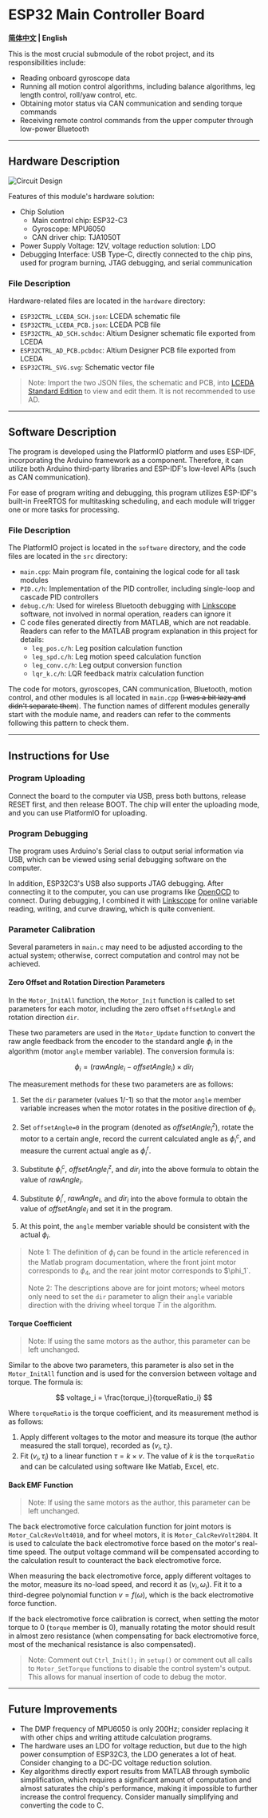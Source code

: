 # ESP32 Main Controller Board

**[简体中文](README.md) | English**

This is the most crucial submodule of the robot project, and its responsibilities include:

- Reading onboard gyroscope data
- Running all motion control algorithms, including balance algorithms, leg length control, roll/yaw control, etc.
- Obtaining motor status via CAN communication and sending torque commands
- Receiving remote control commands from the upper computer through low-power Bluetooth

---

## Hardware Description

![Circuit Design](readme-img/design.png)

Features of this module's hardware solution:

- Chip Solution
  - Main control chip: ESP32-C3
  - Gyroscope: MPU6050
  - CAN driver chip: TJA1050T
- Power Supply Voltage: 12V, voltage reduction solution: LDO
- Debugging Interface: USB Type-C, directly connected to the chip pins, used for program burning, JTAG debugging, and serial communication

### File Description

Hardware-related files are located in the `hardware` directory:

- `ESP32CTRL_LCEDA_SCH.json`: LCEDA schematic file
- `ESP32CTRL_LCEDA_PCB.json`: LCEDA PCB file
- `ESP32CTRL_AD_SCH.schdoc`: Altium Designer schematic file exported from LCEDA
- `ESP32CTRL_AD_PCB.pcbdoc`: Altium Designer PCB file exported from LCEDA
- `ESP32CTRL_SVG.svg`: Schematic vector file

> Note: Import the two JSON files, the schematic and PCB, into [LCEDA Standard Edition](https://lceda.cn/editor) to view and edit them. It is not recommended to use AD.

---

## Software Description

The program is developed using the PlatformIO platform and uses ESP-IDF, incorporating the Arduino framework as a component. Therefore, it can utilize both Arduino third-party libraries and ESP-IDF's low-level APIs (such as CAN communication).

For ease of program writing and debugging, this program utilizes ESP-IDF's built-in FreeRTOS for multitasking scheduling, and each module will trigger one or more tasks for processing.

### File Description

The PlatformIO project is located in the `software` directory, and the code files are located in the `src` directory:

- `main.cpp`: Main program file, containing the logical code for all task modules
- `PID.c/h`: Implementation of the PID controller, including single-loop and cascade PID controllers
- `debug.c/h`: Used for wireless Bluetooth debugging with [Linkscope](https://gitee.com/skythinker/link-scope) software, not involved in normal operation, readers can ignore it
- C code files generated directly from MATLAB, which are not readable. Readers can refer to the MATLAB program explanation in this project for details:
  - `leg_pos.c/h`: Leg position calculation function
  - `leg_spd.c/h`: Leg motion speed calculation function
  - `leg_conv.c/h`: Leg output conversion function
  - `lqr_k.c/h`: LQR feedback matrix calculation function

The code for motors, gyroscopes, CAN communication, Bluetooth, motion control, and other modules is all located in `main.cpp` (~~I was a bit lazy and didn't separate them~~). The function names of different modules generally start with the module name, and readers can refer to the comments following this pattern to check them.

---

## Instructions for Use

### Program Uploading

Connect the board to the computer via USB, press both buttons, release RESET first, and then release BOOT. The chip will enter the uploading mode, and you can use PlatformIO for uploading.

### Program Debugging

The program uses Arduino's Serial class to output serial information via USB, which can be viewed using serial debugging software on the computer.

In addition, ESP32C3's USB also supports JTAG debugging. After connecting it to the computer, you can use programs like [OpenOCD](https://openocd.org/) to connect. During debugging, I combined it with [Linkscope](https://gitee.com/skythinker/link-scope) for online variable reading, writing, and curve drawing, which is quite convenient.

### Parameter Calibration

Several parameters in `main.c` may need to be adjusted according to the actual system; otherwise, correct computation and control may not be achieved.

#### Zero Offset and Rotation Direction Parameters

In the `Motor_InitAll` function, the `Motor_Init` function is called to set parameters for each motor, including the zero offset `offsetAngle` and rotation direction `dir`.

These two parameters are used in the `Motor_Update` function to convert the raw angle feedback from the encoder to the standard angle $\phi_i$ in the algorithm (motor `angle` member variable). The conversion formula is:

$$
\phi_i = (rawAngle_i - offsetAngle_i) \times dir_i
$$

The measurement methods for these two parameters are as follows:

1. Set the `dir` parameter (values 1/-1) so that the motor `angle` member variable increases when the motor rotates in the positive direction of $\phi_i$.

2. Set `offsetAngle=0` in the program (denoted as $offsetAngle_i^z$), rotate the motor to a certain angle, record the current calculated angle as $\phi_i^c$, and measure the current actual angle as $\phi_i^r$.

3. Substitute $\phi_i^c$, $offsetAngle_i^z$, and $dir_i$ into the above formula to obtain the value of $rawAngle_i$.

4. Substitute $\phi_i^r$, $rawAngle_i$, and $dir_i$ into the above formula to obtain the value of $offsetAngle_i$ and set it in the program.

5. At this point, the `angle` member variable should be consistent with the actual $\phi_i$.

> Note 1: The definition of $\phi_i$ can be found in the article referenced in the Matlab program documentation, where the front joint motor corresponds to $\phi_4$, and the rear joint motor corresponds to $\phi_1`.
> 
> Note 2: The descriptions above are for joint motors; wheel motors only need to set the `dir` parameter to align their `angle` variable direction with the driving wheel torque $T$ in the algorithm.

#### Torque Coefficient

> Note: If using the same motors as the author, this parameter can be left unchanged.

Similar to the above two parameters, this parameter is also set in the `Motor_InitAll` function and is used for the conversion between voltage and torque. The formula is:

$$
voltage_i = \frac{torque_i}{torqueRatio_i}
$$

Where `torqueRatio` is the torque coefficient, and its measurement method is as follows:

1. Apply different voltages to the motor and measure its torque (the author measured the stall torque), recorded as $(v_i, \tau_i)$.
2. Fit $(v_i, \tau_i)$ to a linear function $\tau=k \times v$. The value of $k$ is the `torqueRatio` and can be calculated using software like Matlab, Excel, etc.

#### Back EMF Function

> Note: If using the same motors as the author, this parameter can be left unchanged.

The back electromotive force calculation function for joint motors is `Motor_CalcRevVolt4010`, and for wheel motors, it is `Motor_CalcRevVolt2804`. It is used to calculate the back electromotive force based on the motor's real-time speed. The output voltage command will be compensated according to the calculation result to counteract the back electromotive force.

When measuring the back electromotive force, apply different voltages to the motor, measure its no-load speed, and record it as $(v_i, \omega_i)$. Fit it to a third-degree polynomial function $v = f(\omega)$, which is the back electromotive force function.

If the back electromotive force calibration is correct, when setting the motor torque to 0 (`torque` member is 0), manually rotating the motor should result in almost zero resistance (when compensating for back electromotive force, most of the mechanical resistance is also compensated).

> Note: Comment out `Ctrl_Init();` in `setup()` or comment out all calls to `Motor_SetTorque` functions to disable the control system's output. This allows for manual insertion of code to debug the motor.

---

## Future Improvements

- The DMP frequency of MPU6050 is only 200Hz; consider replacing it with other chips and writing attitude calculation programs.
- The hardware uses an LDO for voltage reduction, but due to the high power consumption of ESP32C3, the LDO generates a lot of heat. Consider changing to a DC-DC voltage reduction solution.
- Key algorithms directly export results from MATLAB through symbolic simplification, which requires a significant amount of computation and almost saturates the chip's performance, making it impossible to further increase the control frequency. Consider manually simplifying and converting the code to C.

